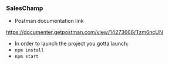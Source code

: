 ### SalesChamp
- Postman documentation link

 https://documenter.getpostman.com/view/14273666/Tzm6ncUN

 - In order to launch the project you gotta launch: 
 - ```npm install```
 - ```npm start```
